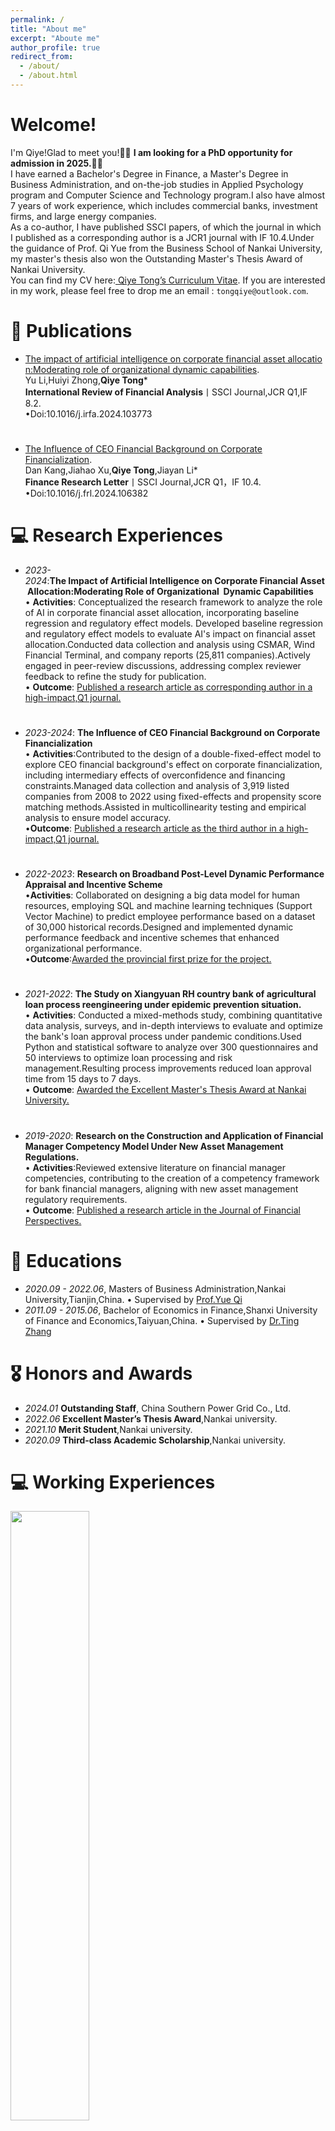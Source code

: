 ```yaml
---
permalink: /
title: "About me"
excerpt: "Aboute me"
author_profile: true
redirect_from: 
  - /about/
  - /about.html
---
```

# Welcome!
I'm Qiye!Glad to meet you!🎉🎉&nbsp;**I am looking for a PhD opportunity for admission in 2025.**🎉🎉&nbsp; <br>
I have earned a Bachelor's Degree in Finance, a Master's Degree in Business Administration, and on-the-job studies in Applied Psychology program and Computer Science and Technology program.I also have almost 7 years of work experience, which includes commercial banks, investment firms, and large energy companies.<br>
As a co-author, I have published SSCI papers, of which the journal in which I published as a corresponding author is a JCR1 journal with IF 10.4.Under the guidance of Prof. Qi Yue from the Business School of Nankai University, my master's thesis also won the Outstanding Master's Thesis Award of Nankai University.<br>
You can find my CV here:[ Qiye Tong’s Curriculum Vitae](./CurriculumVitae.pdf). If you are interested in my work, please feel free to drop me an email : `tongqiye@outlook.com`.

# 📝 Publications 
- [The impact of artificial intelligence on corporate financial asset allocation:Moderating role of organizational dynamic capabilities](https://www.sciencedirect.com/science/article/abs/pii/S1057521924007051?via%3Dihub). <br>
Yu Li,Huiyi Zhong,**Qiye Tong***<br>
**International Review of Financial Analysis**丨SSCI Journal,JCR Q1,IF 8.2.<br>
&#8226;Doi:10.1016/j.irfa.2024.103773<br>

#   
- [The Influence of CEO Financial Background on Corporate Financialization](https://www.sciencedirect.com/science/article/abs/pii/S1544612324014119?via%3Dihub).<br>
Dan Kang,Jiahao Xu,**Qiye Tong**,Jiayan Li*<br>
**Finance Research Letter**丨SSCI Journal,JCR Q1，IF 10.4.<br>
&#8226;Doi:10.1016/j.frl.2024.106382

# 💻 Research Experiences
- *2023-2024*:**The Impact of Artificial Intelligence on Corporate Financial Asset Allocation:Moderating Role of Organizational   Dynamic Capabilities**<br>
&#8226; **Activities**: Conceptualized the research framework to analyze the role of AI in corporate financial asset allocation, incorporating baseline regression and regulatory effect models. Developed baseline regression and regulatory effect models to evaluate AI's impact on financial asset allocation.Conducted data collection and analysis using CSMAR, Wind Financial Terminal, and company reports (25,811 companies).Actively engaged in peer-review discussions, addressing complex reviewer feedback to refine the study for publication.<br>
&#8226; **Outcome**: [Published a research article as corresponding author in a high-impact,Q1 journal.](../assets/IRFA.pdf)

#   
- *2023-2024*: **The Influence of CEO Financial Background on Corporate Financialization**<br>
&#8226; **Activities**:Contributed to the design of a double-fixed-effect model to explore CEO financial background's effect on corporate financialization, including intermediary effects of overconfidence and financing constraints.Managed data collection and analysis of 3,919 listed companies from 2008 to 2022 using fixed-effects and propensity score matching methods.Assisted in multicollinearity testing and empirical analysis to ensure model accuracy.<br>
&#8226;**Outcome**: [Published a research article as the third author in a high-impact,Q1 journal.](../assets/FRL.pdf)<br>

#  
- *2022-2023*: **Research on Broadband Post-Level Dynamic Performance Appraisal and Incentive Scheme**<br>
&#8226;**Activities**: Collaborated on designing a big data model for human resources, employing SQL and machine learning techniques (Support Vector Machine) to predict employee performance based on a dataset of 30,000 historical records.Designed and implemented dynamic performance feedback and incentive schemes that enhanced organizational performance.<br>
&#8226;**Outcome**:[Awarded the provincial first prize for the project.](../assets/Award.PDF)<br>

#   
- *2021-2022*: **The Study on Xiangyuan RH country bank of agricultural loan process reengineering under epidemic prevention situation.**<br>
&#8226; **Activities**: Conducted a mixed-methods study, combining quantitative data analysis, surveys, and in-depth interviews to evaluate and optimize the bank's loan approval process under pandemic conditions.Used Python and statistical software to analyze over 300 questionnaires and 50 interviews to optimize loan processing and risk management.Resulting process improvements reduced loan approval time from 15 days to 7 days.<br>
&#8226; **Outcome**: [Awarded the Excellent Master's Thesis Award at Nankai University.](../assets/lunwen.PDF)<br>

#   
- *2019-2020*: **Research on the Construction and Application of Financial Manager Competency Model Under New Asset Management Regulations.**<br>
&#8226; **Activities**:Reviewed extensive literature on financial manager competencies, contributing to the creation of a competency framework for bank financial managers, aligning with new asset management regulatory requirements.<br>
&#8226; **Outcome**: [Published a research article in the Journal of Financial Perspectives.](../assets/qiyue.PDF)<br>

# 📖 Educations
- *2020.09 - 2022.06*, Masters of  Business Administration,Nankai University,Tianjin,China.
&#8226; Supervised by [Prof.Yue Qi](https://ibs.nankai.edu.cn/en/qiyue)
- *2011.09 - 2015.06*, Bachelor of  Economics in Finance,Shanxi University of Finance and Economics,Taiyuan,China.
&#8226; Supervised by [Dr.Ting Zhang](https://jr.sxufe.edu.cn/info/1569/2768.htm)

# 🎖 Honors and Awards
- *2024.01* **Outstanding Staff**, China Southern Power Grid Co., Ltd.
- *2022.06* **Excellent Master’s Thesis Award**,Nankai university.
- *2021.10* **Merit Student**,Nankai university.
- *2020.09* **Third-class Academic Scholarship**,Nankai university.

# 💻 Working Experiences
<div style="align: left">
<img src="../assets/nanfangdianwang.jpg" width="50%"/>
<div style="text-align: right;">
- *2022.09 - 2024.08*, [China Southern Power Grid Co., Ltd](https://www.csg.cn/)<br>
**Training and Workforce Management**,Haikou,China.<br>
Led organizational restructuring and digital transformation initiatives to optimize labor costs and improve business management.<dr>
Played a key role in developing dynamic performance appraisals and incentive plans, significantly improving employee motivation and organizational performance.<br>
  </dr>
</div>

#  
![photo2](../assets/xingyeyinhang.jpeg)
- *2022.09 - 2024.08*,[China Industrial Bank](https://www.cib.com.cn/cn/index.html)<br>
**Financial Advisor**,Changzhi,China.<br>
Provided personalized financial planning services, achieving an average daily sales performance of 2 million yuan.<br>
Led 20+ client events and implemented differentiated service strategies to enhance customer satisfaction.

#   
- *2015.09 - 2017.01*,[Xiangyuan Ronghui Rural Commercial Bank](https://baike.baidu.com/item/%E8%A5%84%E5%9E%A3%E5%8E%BF%E8%9E%8D%E6%B1%87%E6%9D%91%E9%95%87%E9%93%B6%E8%A1%8C%E6%9C%89%E9%99%90%E8%B4%A3%E4%BB%BB%E5%85%AC%E5%8F%B8/4042156?fr=ge_ala))<br>
**Operations Management**,Changzhi,China.<br>
Managed daily banking operations and financial reporting, leading process improvements that streamlined operations and enhanced business procedures.<br>
Designed and launched a micro-credit loan product for farmers.

# 📝 Teaching Experiences
- *2023.04-2024.08*,**Corporate Trainer**. <br>
Conducted training courses for employees preparing for the Economics Professional Qualification, covering subjects such as monetary and financial economics, fundamentals of economics, fiscal policy, accounting, and statistics.

#   
- *2020.04-2020.12*,**MBA Entrance Exam Tutor**. <br>
Provided tutoring in foundational mathematics, logical reasoning, and analytical writing for MBA applicants. Delivered online sessions for 31 students and in-person tutoring for 2 students, significantly enhancing their exam scores.

# 💬 Other Experiences
- *2024.04*,**The 8th China International Standardization Leadership Elite＆ IEC YP(China) Programme**.<br>
Participant丨Shenzhen Technology University,Shenzhen,China. <br>
>Part of the IEC Young Expert Program. It aims to gather outstanding young engineering, technical, and management talents in the field of electrical and electronic engineering worldwide, promoting the sustainable development of IEC international standards and conformity assessment work.

#   
- *2023.02*,**Bachelor of Computer Science and Technology**.<br>
>Part-time study丨Sichuan University,Chengdu,China. <br>
Core Courses:Probability theory and mathematical Statistics, Data structure, Discrete mathematics, Advanced mathematics, C + + programming.

#   
- *2021.09*,**Masters of Psyechology**.<br>
>Part-time study丨Renmin University of China,Beijing,China. <br>
Core Courses:Psychological research methods, Advanced psychological statistics and measurement, Economic psychology, Human resource management, Human-computer interaction.
